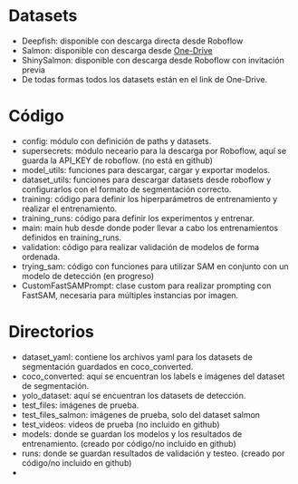 # Datasets
- Deepfish: disponible con descarga directa desde Roboflow
- Salmon: disponible con descarga desde [One-Drive](https://usmcl-my.sharepoint.com/:f:/g/personal/julio_lopezb_sansano_usm_cl/EhFfwMzPsBVAtpc5rhund-QBJO7Cbiao084XnxQHPRUbpg?e=QmbrAB)
- ShinySalmon: disponible con descarga desde Roboflow con invitación previa
- De todas formas todos los datasets están en el link de One-Drive.

# Código
- config: módulo con definición de paths y datasets.
- supersecrets: módulo neceario para la descarga por Roboflow, aquí se guarda la API_KEY de roboflow. (no está en github)
- model_utils: funciones para descargar, cargar y exportar modelos.
- dataset_utils: funciones para descargar datasets desde roboflow y configurarlos con el formato de segmentación correcto.
- training: código para definir los hiperparámetros de entrenamiento y realizar el entrenamiento.
- training_runs: código para definir los experimentos y entrenar.
- main: main hub desde donde poder llevar a cabo los entrenamientos definidos en training_runs.
- validation: código para realizar validación de modelos de forma ordenada.
- trying_sam: código con funciones para utilizar SAM en conjunto con un modelo de detección (en progreso)
- CustomFastSAMPrompt: clase custom para realizar prompting con FastSAM, necesaria para múltiples instancias por imagen.

# Directorios
- dataset_yaml: contiene los archivos yaml para los datasets de segmentación guardados en coco_converted.
- coco_converted: aquí se encuentran los labels e imágenes del dataset de segmentación.
- yolo_dataset: aquí se encuentran los datasets de detección.
- test_files: imágenes de prueba.
- test_files_salmon: imágenes de prueba, solo del dataset salmon
- test_videos: videos de prueba (no incluido en github)
- models: donde se guardan los modelos y los resultados de entrenamiento. (creado por código/no incluido en github)
- runs: donde se guardan resultados de validación y testeo. (creado por código/no incluido en github)
- 